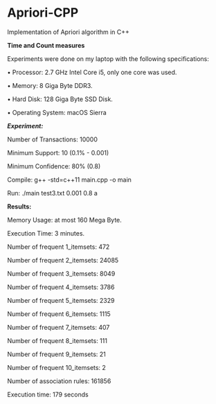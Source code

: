# Apriori-CPP
Implementation of Apriori algorithm in C++ 


**Time and Count measures**

Experiments were done on my laptop with the following specifications:

•	Processor: 2.7 GHz Intel Core i5, only one core was used.

•	Memory: 8 Giga Byte DDR3.

•	Hard Disk: 128 Giga Byte SSD Disk.

•	Operating System: macOS Sierra

***Experiment:***

Number of Transactions: 10000

Minimum Support: 10 (0.1% - 0.001)

Minimum Confidence: 80% (0.8)

Compile: g++ -std=c++11 main.cpp -o main

Run: ./main test3.txt 0.001 0.8 a


**Results:**

Memory Usage: at most 160 Mega Byte.

Execution Time: 3 minutes.

Number of frequent 1_itemsets: 472

Number of frequent 2_itemsets: 24085

Number of frequent 3_itemsets: 8049

Number of frequent 4_itemsets: 3786

Number of frequent 5_itemsets: 2329

Number of frequent 6_itemsets: 1115

Number of frequent 7_itemsets: 407

Number of frequent 8_itemsets: 111

Number of frequent 9_itemsets: 21

Number of frequent 10_itemsets: 2

Number of association rules: 161856


Execution time: 179 seconds

